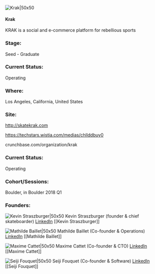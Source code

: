 

![Krak|50x50](https://apimg.techstars.com/connect/images/image_files/5a68ddd5c9aec74a0400001c/original/krak_logo_square.png)

#### Krak
KRAK is a social and e-commerce platform for rebellious sports

### Stage: 
Seed - Graduate 

### Current Status: 
Operating

### Where:
Los Angeles, California, United States

### Site:
http://skatekrak.com

https://techstars.wistia.com/medias/chllddbuy0

crunchbase.com/organization/krak

### Current Status: 
Operating

### Cohort/Sessions: 
Boulder, in Boulder 2018 Q1

### Founders: 

![Kevin Straszburger|50x50](https://apimg.techstars.com/connect/images/image_files/5a6de4c9c9aec70a400000c9/original/heel.png) Kevin Straszburger (founder & chief skateboarder) [LinkedIn](https://linkedin.com/in/kevinstraszburger) [[Kevin Straszburger]]

![Mathilde Baillet|50x50](http://s3.amazonaws.com/ts-accel-connect-uploads/images/image_files/5a6e25d29c66a90aaa000029/original/matou.jpg) Mathilde Baillet (Co-founder & Operations) [LinkedIn](https://linkedin.com/in/mathildebaillet) [[Mathilde Baillet]]

![Maxime Cattet|50x50](http://s3.amazonaws.com/ts-accel-connect-uploads/images/image_files/5a5bc86e9c66a94fc1000003/original/max_1_1.jpg) Maxime Cattet (Co-founder & CTO) [LinkedIn](https://linkedin.com/in/maximecattet) [[Maxime Cattet]]

![Seiji Fouquet|50x50](http://s3.amazonaws.com/ts-accel-connect-uploads/images/image_files/5a68de4ac9aec74a0400001d/original/profile_latest_square.jpg) Seiji Fouquet (Co-founder & Software) [LinkedIn](https://linkedin.com/in/seiji-fouquet-bb018997) [[Seiji Fouquet]]


